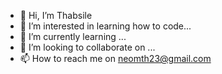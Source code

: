 - 👋 Hi, I’m Thabsile
- 👀 I’m interested in learning how to code...
- 🌱 I’m currently learning ...
- 💞️ I’m looking to collaborate on ...
- 📫 How to reach me on neomth23@gmail.com

<!---
tmbuyisa/tmbuyisa is a ✨ special ✨ repository because its `README.md` (this file) appears on your GitHub profile.
You can click the Preview link to take a look at your changes.
--->
